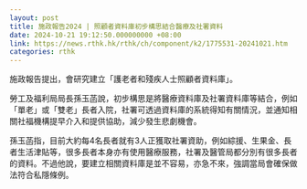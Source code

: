 ```yaml
---
layout: post
title: 施政報告2024 | 照顧者資料庫初步構思結合醫療及社署資料
date: 2024-10-21 19:12:50.000000000 +08:00
link: https://news.rthk.hk/rthk/ch/component/k2/1775531-20241021.htm
categories: rthk
---
```


施政報告提出，會研究建立「護老者和殘疾人士照顧者資料庫」。

勞工及福利局局長孫玉菡說，初步構思是將醫療資料庫及社署資料庫等結合，例如「單老」或「雙老」長者入院，社署可透過資料庫的系統得知有關情況，並通知相關社福機構提早介入和提供協助，減少發生悲劇機會。

孫玉菡指，目前大約每4名長者就有3人正獲取社署資助，例如綜援、生果金、長者生活津貼等，很多長者本身亦有使用醫療服務，社署及醫管局都分別有很多長者的資料。不過他說，要建立相關資料庫是並不容易，亦急不來，強調當局會確保做法符合私隱條例。
